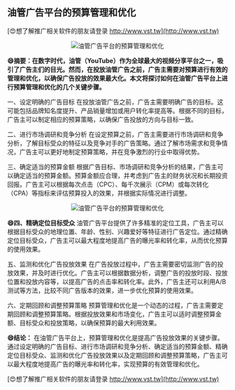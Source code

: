 ## **油管广告平台的预算管理和优化**

[😍想了解推广相关软件的朋友请登录 http://www.vst.tw](http://www.vst.tw)

 <center><img src="https://vst.tw/MP4/tuiguang/png/4.png" alt="油管广告平台的预算管理和优化"></center>

**😄摘要：在数字时代，油管（YouTube）作为全球最大的视频分享平台之一，吸引了广告主们的目光。然而，在投放油管广告之前，广告主需要对预算进行有效的管理和优化，以确保广告投放的效果最大化。本文将探讨如何在油管广告平台上进行预算管理和优化的几个关键步骤。**

一、设定明确的广告目标
在投放油管广告之前，广告主需要明确广告的目标。这可能包括品牌知名度提升、产品销量增加或用户转化率提高等。根据不同的目标，广告主可以制定相应的预算策略，以确保广告投放的方向与目标一致。

二、进行市场调研和竞争分析
在设定预算之前，广告主需要进行市场调研和竞争分析，了解目标受众的特征以及竞争对手的广告策略。通过了解市场需求和竞争情况，广告主可以更好地制定预算策略，并在竞争激烈的行业中取得优势。

三、确定适当的预算金额
根据广告目标、市场调研和竞争分析的结果，广告主可以确定适当的预算金额。预算金额应合理，并考虑到广告主的财务状况和长期投资回报。广告主可以根据每次点击（CPC）、每千次展示（CPM）或每次转化（CPA）等指标来评估预算投入的效果，并根据实际情况进行调整。

 <center><img src="https://vst.tw/MP4/tuiguang/png/5.png" alt="油管广告平台的预算管理和优化"></center>

**😄四、精确定位目标受众**
油管广告平台提供了许多精准的定位工具，广告主可以根据目标受众的地理位置、年龄、性别、兴趣爱好等特征进行广告定位。通过精确定位目标受众，广告主可以最大程度地提高广告的曝光率和转化率，从而优化预算的使用效果。

五、监测和优化广告投放效果
在广告投放过程中，广告主需要密切监测广告的投放效果，并及时进行优化。广告主可以根据数据分析，调整广告的投放时段、投放位置和投放内容等，以提高广告的点击率和转化率。此外，广告主还可以利用A/B测试等方法，比较不同广告版本的效果，进一步优化预算的使用效果。

六、定期回顾和调整预算策略
预算管理和优化是一个动态的过程，广告主需要定期回顾和调整预算策略。根据投放效果和市场变化，广告主可以适时调整预算金额、目标受众和投放策略，以确保预算的最大利用效果。

**😄结论：**
在油管广告平台上，预算管理和优化是提高广告投放效果的关键步骤。通过设定明确的广告目标、进行市场调研和竞争分析、确定适当的预算金额、精确定位目标受众、监测和优化广告投放效果以及定期回顾和调整预算策略，广告主可以最大程度地提高广告的曝光率和转化率，实现预算的有效管理和优化。

[😍想了解推广相关软件的朋友请登录 http://www.vst.tw](http://www.vst.tw)



